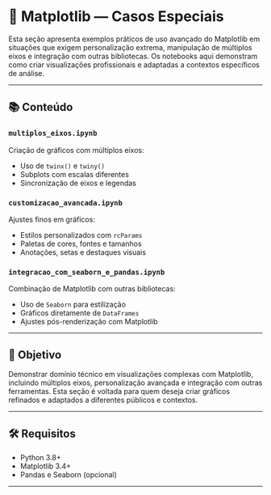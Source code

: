 # 🧩 Matplotlib — Casos Especiais

Esta seção apresenta exemplos práticos de uso avançado do Matplotlib em situações que exigem personalização extrema, manipulação de múltiplos eixos e integração com outras bibliotecas. Os notebooks aqui demonstram como criar visualizações profissionais e adaptadas a contextos específicos de análise.

---

## 📚 Conteúdo

### `multiplos_eixos.ipynb`
Criação de gráficos com múltiplos eixos:

- Uso de `twinx()` e `twiny()`  
- Subplots com escalas diferentes  
- Sincronização de eixos e legendas  

### `customizacao_avancada.ipynb`
Ajustes finos em gráficos:

- Estilos personalizados com `rcParams`  
- Paletas de cores, fontes e tamanhos  
- Anotações, setas e destaques visuais  

### `integracao_com_seaborn_e_pandas.ipynb`
Combinação de Matplotlib com outras bibliotecas:

- Uso de `Seaborn` para estilização  
- Gráficos diretamente de `DataFrames`  
- Ajustes pós-renderização com Matplotlib  

---

## 🎯 Objetivo

Demonstrar domínio técnico em visualizações complexas com Matplotlib, incluindo múltiplos eixos, personalização avançada e integração com outras ferramentas. Esta seção é voltada para quem deseja criar gráficos refinados e adaptados a diferentes públicos e contextos.

---

## 🛠️ Requisitos

- Python 3.8+
- Matplotlib 3.4+
- Pandas e Seaborn (opcional)

---

